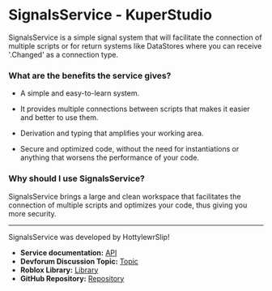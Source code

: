 # SignalsService - KuperStudio
SignalsService is a simple signal system that will facilitate the connection of multiple scripts or for return systems like DataStores where you can receive '.Changed' as a connection type.


### **What are the benefits the service gives?**
* A simple and easy-to-learn system.

* It provides multiple connections between scripts that makes it easier and better to use them.

* Derivation and typing that amplifies your working area.

* Secure and optimized code, without the need for instantiations or anything that worsens the performance of your code.

### **Why should I use SignalsService?**
SignalsService brings a large and clean workspace that facilitates the connection of multiple scripts and optimizes your code, thus giving you more security.

---

SignalsService was developed by HottylewrSlip!

* **Service documentation:** [API](https://kuperstudio.github.io/SignalsService/)
* **Devforum Discussion Topic:** [Topic](https://devforum.roblox.com/t/1548916)
* **Roblox Library:** [Library](https://www.roblox.com/library/7715453598/SignalsService)
* **GitHub Repository:** [Repository](https://github.com/KuperStudio/SignalsService)
